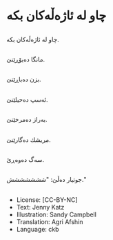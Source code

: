 # چاو لە ئاژەڵەكان بكە

##
چاو لە ئاژەڵەكان بكە.

##
مانگا دەبۆڕێنێ.

##
بزن دەباڕێنێ.

##
ئەسپ دەحیلێنێ.

##
بەراز دەمرخێنێ.

##
مریشك دەگارێنێ.

##
سەگ دەوەڕێ.

##
جوتیار دەڵێ: "ششششششش."

##
* License: [CC-BY-NC]
* Text: Jenny Katz
* Illustration: Sandy Campbell
* Translation: Agri Afshin
* Language: ckb
